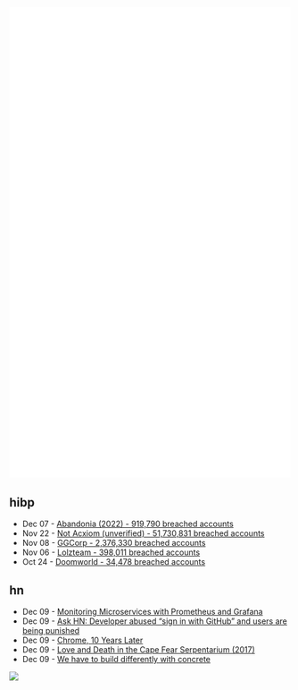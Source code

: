 ![Metrics](https://raw.githubusercontent.com/phixion/phixion/master/metrics.svg)

## hibp

<!--
for https://github.com/phixion/phixion/blob/main/.github/workflows/feeds.yml
-->
<!--START_SECTION:haveibeenpwnd-->
- Dec 07 - [Abandonia (2022) - 919,790 breached accounts](https://haveibeenpwned.com/PwnedWebsites#Abandonia2022)
- Nov 22 - [Not Acxiom (unverified) - 51,730,831 breached accounts](https://haveibeenpwned.com/PwnedWebsites#NotAcxiom)
- Nov 08 - [GGCorp - 2,376,330 breached accounts](https://haveibeenpwned.com/PwnedWebsites#GGCorp)
- Nov 06 - [Lolzteam - 398,011 breached accounts](https://haveibeenpwned.com/PwnedWebsites#Lolzteam)
- Oct 24 - [Doomworld - 34,478 breached accounts](https://haveibeenpwned.com/PwnedWebsites#Doomworld)
<!--END_SECTION:haveibeenpwnd-->

## hn

<!--
for https://github.com/phixion/phixion/blob/main/.github/workflows/feeds.yml
-->
<!--START_SECTION:hn-->
- Dec 09 - [Monitoring Microservices with Prometheus and Grafana](https://navendu.me/posts/introduction-to-monitoring-microservices/)
- Dec 09 - [Ask HN: Developer abused “sign in with GitHub” and users are being punished](https://news.ycombinator.com/item?id=33917962)
- Dec 09 - [Chrome, 10 Years Later](https://neugierig.org/software/blog/2022/12/chrome.html)
- Dec 09 - [Love and Death in the Cape Fear Serpentarium (2017)](https://main.oxfordamerican.org/magazine/item/632-love-and-death-in-the-cape-fear-serpentarium)
- Dec 09 - [We have to build differently with concrete](https://www.noemamag.com/concrete-built-the-modern-world-now-its-destroying-it/)
<!--END_SECTION:hn-->

<!--
for https://yhype.me
-->
![](https://hit.yhype.me/github/profile?user_id=13013670)
